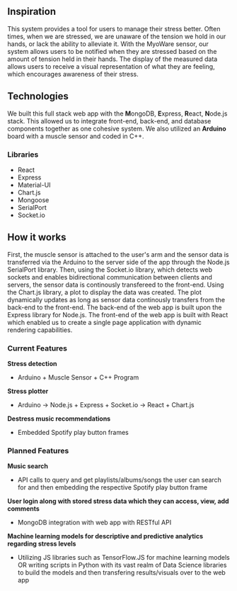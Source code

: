 ## Inspiration

This system provides a tool for users to manage their stress better. Often times, when we are stressed, we are unaware of the tension we hold in our hands, or lack the ability to alleviate it. With the MyoWare sensor, our system allows users to be notified when they are stressed based on the amount of tension held in their hands. The display of the measured data allows users to receive a visual representation of what they are feeling, which encourages awareness of their stress.

## Technologies

We built this full stack web app with the **M**ongoDB, **E**xpress, **R**eact, **N**ode.js stack. This allowed us to integrate front-end, back-end, and database components together as one cohesive system. We also utilized an **Arduino** board with a muscle sensor and coded in C++.

### Libraries

- React
- Express
- Material-UI
- Chart.js
- Mongoose
- SerialPort
- Socket.io

## How it works

First, the muscle sensor is attached to the user's arm and the sensor data is transferred via the Arduino to the server side of the app through the Node.js SerialPort library. Then, using the Socket.io library, which detects web sockets and enables bidirectional communication between clients and servers, the sensor data is continously transfereed to the front-end. Using the Chart.js library, a plot to display the data was created. The plot dynamically updates as long as sensor data continously transfers from the back-end to the front-end. The back-end of the web app is built upon the Express library for Node.js. The front-end of the web app is built with React which enabled us to create a single page application with dynamic rendering capabilities.

### Current Features

**Stress detection**
- Arduino + Muscle Sensor + C++ Program

**Stress plotter**
- Arduino -> Node.js + Express + Socket.io -> React + Chart.js

**Destress music recommendations**
- Embedded Spotify play button frames

### Planned Features

**Music search**
- API calls to query and get playlists/albums/songs the user can search for and then embedding the respective Spotify play button frame

**User login along with stored stress data which they can access, view, add comments**
- MongoDB integration with web app with RESTful API

**Machine learning models for descriptive and predictive analytics regarding stress levels**
- Utilizing JS libraries such as TensorFlow.JS for machine learning models OR writing scripts in Python with its vast realm of Data Science libraries to build the models and then transfering results/visuals over to the web app